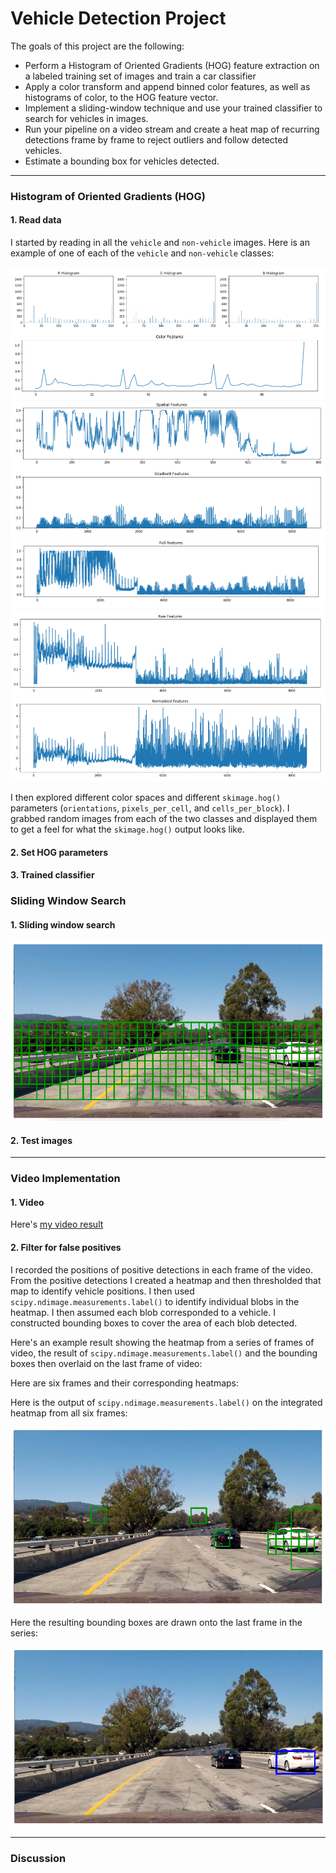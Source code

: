 # Vehicle Detection Project

The goals of this project are the following:

* Perform a Histogram of Oriented Gradients (HOG) feature extraction on a labeled training set of images and train a car classifier
* Apply a color transform and append binned color features, as well as histograms of color, to the HOG feature vector. 
* Implement a sliding-window technique and use your trained classifier to search for vehicles in images.
* Run your pipeline on a video stream and create a heat map of recurring detections frame by frame to reject outliers and follow detected vehicles.
* Estimate a bounding box for vehicles detected.

---

### Histogram of Oriented Gradients (HOG)

#### 1. Read data

I started by reading in all the `vehicle` and `non-vehicle` images.  Here is an example of one of each of the `vehicle` and `non-vehicle` classes:

![](output_images/1.png)
![](output_images/2.png)
![](output_images/3.png)
![](output_images/4.png)

I then explored different color spaces and different `skimage.hog()` parameters (`orientations`, `pixels_per_cell`, and `cells_per_block`).  I grabbed random images from each of the two classes and displayed them to get a feel for what the `skimage.hog()` output looks like.

#### 2. Set HOG parameters



#### 3. Trained classifier



### Sliding Window Search

#### 1. Sliding window search
![](output_images/5.png)
#### 2. Test images

---

### Video Implementation

#### 1. Video
Here's [my video result](./project_video.mp4)


#### 2. Filter for false positives

I recorded the positions of positive detections in each frame of the video.  From the positive detections I created a heatmap and then thresholded that map to identify vehicle positions.  I then used `scipy.ndimage.measurements.label()` to identify individual blobs in the heatmap.  I then assumed each blob corresponded to a vehicle.  I constructed bounding boxes to cover the area of each blob detected.  

Here's an example result showing the heatmap from a series of frames of video, the result of `scipy.ndimage.measurements.label()` and the bounding boxes then overlaid on the last frame of video:

Here are six frames and their corresponding heatmaps:



Here is the output of `scipy.ndimage.measurements.label()` on the integrated heatmap from all six frames:

![](output_images/6.png)

Here the resulting bounding boxes are drawn onto the last frame in the series:

![](output_images/7.png)

---

### Discussion

